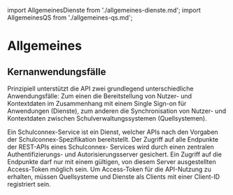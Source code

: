 import AllgemeinesDienste from './allgemeines-dienste.md';
import AllgemeinesQS from './allgemeines-qs.md';

# Allgemeines

## Kernanwendungsfälle

Prinzipiell unterstützt die API zwei grundlegend unterschiedliche Anwendungsfälle: Zum
einen die Bereitstellung von Nutzer- und Kontextdaten im Zusammenhang mit einem Single
Sign-on für Anwendungen (Dienste), zum anderen die Synchronisation von Nutzer- und
Kontextdaten zwischen Schulverwaltungssystemen (Quellsystemen).

Ein Schulconnex-Service ist ein Dienst, welcher APIs nach den Vorgaben der Schulconnex-Spezifikation bereitstellt. Der Zugriff auf alle Endpunkte der REST-APIs eines Schulconnex-
Services wird durch einen zentralen Authentifizierungs- und Autorisierungsserver gesichert.
Ein Zugriff auf die Endpunkte darf nur mit einem gültigen, von diesem Server ausgestellten
Access-Token möglich sein. Um Access-Token für die API-Nutzung zu erhalten, müssen
Quellsysteme und Dienste als Clients mit einer Client-ID registriert sein.